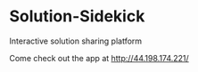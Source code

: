 # Solution-Sidekick
Interactive solution sharing platform

Come check out the app at http://44.198.174.221/
